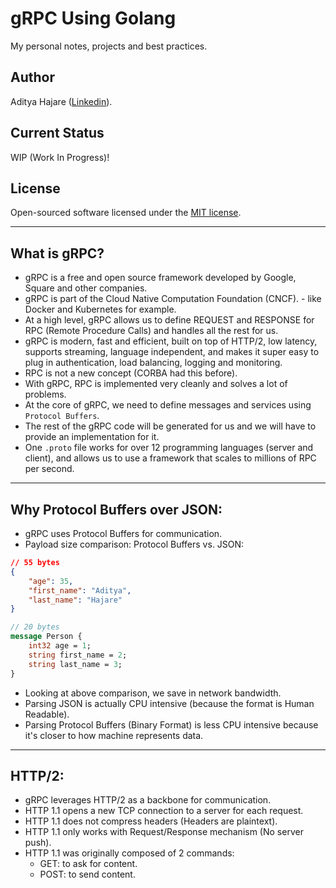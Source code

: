 # gRPC Using Golang
My personal notes, projects and best practices.

## Author
Aditya Hajare ([Linkedin](https://in.linkedin.com/in/aditya-hajare)).

## Current Status
WIP (Work In Progress)!

## License
Open-sourced software licensed under the [MIT license](http://opensource.org/licenses/MIT).

-----------

## What is gRPC?
- gRPC is a free and open source framework developed by Google, Square and other companies.
- gRPC is part of the Cloud Native Computation Foundation (CNCF). - like Docker and Kubernetes for example.
- At a high level, gRPC allows us to define REQUEST and RESPONSE for RPC (Remote Procedure Calls) and handles all the rest for us.
- gRPC is modern, fast and efficient, built on top of HTTP/2, low latency, supports streaming, language independent, and makes it super easy to plug in authentication, load balancing, logging and monitoring.
- RPC is not a new concept (CORBA had this before).
- With gRPC, RPC is implemented very cleanly and solves a lot of problems.
- At the core of gRPC, we need to define messages and services using `Protocol Buffers`.
- The rest of the gRPC code will be generated for us and we will have to provide an implementation for it.
- One `.proto` file works for over 12 programming languages (server and client), and allows us to use a framework that scales to millions of RPC per second.

-----------

## Why Protocol Buffers over JSON:
- gRPC uses Protocol Buffers for communication.
- Payload size comparison: Protocol Buffers vs. JSON:
```json
// 55 bytes
{
    "age": 35,
    "first_name": "Aditya",
    "last_name": "Hajare"
}
```
```proto
// 20 bytes
message Person {
    int32 age = 1;
    string first_name = 2;
    string last_name = 3;
}
```
- Looking at above comparison, we save in network bandwidth.
- Parsing JSON is actually CPU intensive (because the format is Human Readable).
- Parsing Protocol Buffers (Binary Format) is less CPU intensive because it's closer to how machine represents data.

-----------

## HTTP/2:
- gRPC leverages HTTP/2 as a backbone for communication.
- HTTP 1.1 opens a new TCP connection to a server for each request.
- HTTP 1.1 does not compress headers (Headers are plaintext).
- HTTP 1.1 only works with Request/Response mechanism (No server push).
- HTTP 1.1 was originally composed of 2 commands:
    * GET: to ask for content.
    * POST: to send content.